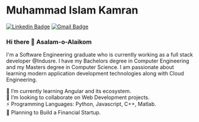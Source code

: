 <!-- 👋  Hi, I’m Muhammad Islam Kamran @islamkamran  
👀  I’m interested in Python and Cloud, Data and Security and recently worked with FastAPI Framework and find it very interesting  
🌱  I’m currently working with Cloud Technologies and Python  -->
<!-- 💞️  I’m looking to collaborate on Open Source Management Systems   -->
<!-- - 🤔 I’m looking for help with Javascript Angular. -->

# Muhammad Islam Kamran
[![Linkedin Badge](https://img.shields.io/badge/-islamkamran-blue?style=flat-square&logo=Linkedin&logoColor=white&link=https://www.linkedin.com/in/muhammadislamkamran/)](https://www.linkedin.com/in/muhammadislamkamran/) 
[![Gmail Badge](https://img.shields.io/badge/-m.islamkamran@gmail.com-c14438?style=flat-square&logo=Gmail&logoColor=white&link=mailto:m.islamkamran@gmail.com)](mailto:m.islamkamran@gmail.com)

### Hi there 👋 Asalam-o-Alaikom
I'm a Software Engineering graduate who is currently working as a full stack developer @Indusre. I have my Bachelors degree in Computer Engineering and my Masters degree in Computer Science. I am passionate about learning modern application development technologies along with Cloud Engineering.


<!-- 🔭 I’m currently working on a research project which is about Model Coverage and Debugging Effectivness.<br /> -->
<!-- 🔭 I’m currently working on a Real Estate project which is about Model Coverage and Debugging Effectivness.<br /> -->
🌱 I’m currently learning Angular and its ecosystem.<br />
👯 I’m looking to collaborate on Web Development projects.<br />
⚡ Programming Languages: Python, Javascript, C++, Matlab.<br />
🔭 Planning to Build a Financial Startup.<br/> 
</p>
</p>
